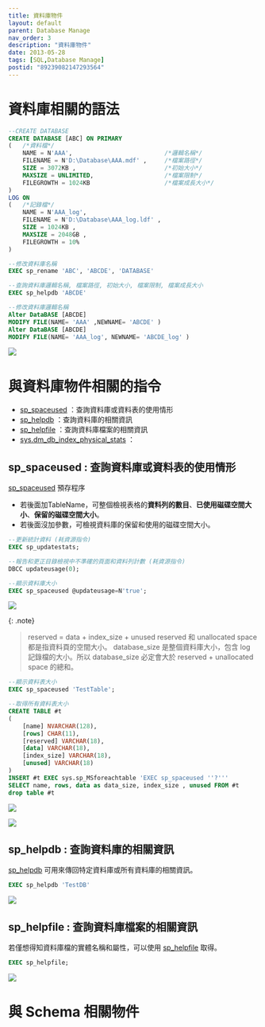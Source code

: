 ```yaml
---
title: 資料庫物件
layout: default
parent: Database Manage
nav_order: 3
description: "資料庫物件"
date: 2013-05-28
tags: [SQL,Database Manage]
postid: "89239082147293564"
---
```

# 資料庫相關的語法
```sql
--CREATE DATABASE
CREATE DATABASE [ABC] ON PRIMARY 
(	/*資料檔*/
	NAME = N'AAA',							/*邏輯名稱*/
	FILENAME = N'D:\Database\AAA.mdf' ,		/*檔案路徑*/
	SIZE = 3072KB ,							/*初始大小*/
	MAXSIZE = UNLIMITED,					/*檔案限制*/
	FILEGROWTH = 1024KB						/*檔案成長大小*/
)
LOG ON 
(	/*記錄檔*/
	NAME = N'AAA_log',						
	FILENAME = N'D:\Database\AAA_log.ldf' , 
	SIZE = 1024KB , 
	MAXSIZE = 2048GB , 
	FILEGROWTH = 10%
)

--修改資料庫名稱
EXEC sp_rename 'ABC', 'ABCDE', 'DATABASE'

--查詢資料庫邏輯名稱, 檔案路徑, 初始大小, 檔案限制, 檔案成長大小
EXEC sp_helpdb 'ABCDE'

--修改資料庫邏輯名稱
Alter DataBASE [ABCDE]
MODIFY FILE(NAME= 'AAA' ,NEWNAME= 'ABCDE' )
Alter DataBASE [ABCDE]
MODIFY FILE(NAME= 'AAA_log', NEWNAME= 'ABCDE_log' )
```

![](https://blogger.googleusercontent.com/img/b/R29vZ2xl/AVvXsEiwLm9ekV9Gx4xjVuOPX8iPcYPIdYV0xShpay9L9k5famiRVGC8LTnBgJlxu6RayRFADx48BQ2NogLhPDCdOQ9_2RTbnrIZuIOk0BvAPhdhidPXvbjTmG6IC2Tc0iRaLng86XMpoAQs8ls/s0/sql-db-create-database.png)

# 與資料庫物件相關的指令

- [sp_spaceused](http://msdn.microsoft.com/zh-tw/library/ms188776.aspx) ：查詢資料庫或資料表的使用情形
- [sp_helpdb](http://msdn.microsoft.com/en-us/library/ms178568.aspx) ：查詢資料庫的相關資訊
- [sp_helpfile](http://msdn.microsoft.com/zh-tw/library/ms187335.aspx) ：查詢資料庫檔案的相關資訊
- [sys.dm_db_index_physical_stats](http://technet.microsoft.com/zh-tw/library/ms188917.aspx) ：

## sp_spaceused : 查詢資料庫或資料表的使用情形

[sp_spaceused](http://msdn.microsoft.com/zh-tw/library/ms188776.aspx) 預存程序

- 若後面加TableName，可整個檢視表格的**資料列的數目**、**已使用磁碟空間大小**、**保留的磁碟空間大小**。
- 若後面沒加參數，可檢視資料庫的保留和使用的磁碟空間大小。
```sql
--更新統計資料 (耗資源指令)
EXEC sp_updatestats;

--報告和更正目錄檢視中不準確的頁面和資料列計數 (耗資源指令)
DBCC updateusage(0);

--顯示資料庫大小
EXEC sp_spaceused @updateusage=N'true';
```

![](https://blogger.googleusercontent.com/img/b/R29vZ2xl/AVvXsEg8CUjoAUAZ1r7LnF5k7UM0rHlOoALgoX9vq3_d1jsb75pV7ttuuTY_SI9nPlh0qpP-p40EbEyCKWiTLJoCf1CMaMPmQ23WyGWyJdXWLfFAyPMQN5zTNiNrKPEwAcIeTRO_3JKoJIMB2sQ/s0/sql-sp_spaceused.png)

{: .note}
> reserved = data + index_size + unused
> reserved 和 unallocated space 都是指資料頁的空間大小。
> database_size 是整個資料庫大小，包含 log 記錄檔的大小。所以 database_size 必定會大於 reserved + unallocated space 的總和。

```sql
--顯示資料表大小
EXEC sp_spaceused 'TestTable';

--取得所有資料表大小
CREATE TABLE #t 
( 
	[name] NVARCHAR(128),
	[rows] CHAR(11),
	[reserved] VARCHAR(18), 
	[data] VARCHAR(18), 
	[index_size] VARCHAR(18),
	[unused] VARCHAR(18)
) 
INSERT #t EXEC sys.sp_MSforeachtable 'EXEC sp_spaceused ''?''' 
SELECT name, rows, data as data_size, index_size , unused FROM #t
drop table #t
```

![](https://blogger.googleusercontent.com/img/b/R29vZ2xl/AVvXsEh9Sbmf8y1_znyiFtLtuieB12WmnQO-deNy9BQ3YSuk_U1_vpXfSA7pDFIaPKx1DKLLxRpAtWYS81hBOZL6VkSDWMwntFZ2ZtIS7LNzGsrwVLNMp4iEXVpFEsTRps4YDBl3YF7AdCPxwW0/s0/sql-sp_spaceused-2.png)

![](https://blogger.googleusercontent.com/img/b/R29vZ2xl/AVvXsEiwwTvpDyprlssCQgv9JF0iI0P7J0nUIKCKMuexlfZmYcQdH1wcj6pcq6y27FZ8gKLj4L3cmxu5YgHCnQkL1g7XLIKpafXrQt06T6YTbEGSoV9s5_c3D3FpktJOyLlTFdZE3ZRG4rDtOMc/s0/sql-sp_spaceused-3.png)

## sp_helpdb : 查詢資料庫的相關資訊

[sp_helpdb](http://msdn.microsoft.com/en-us/library/ms178568.aspx) 可用來傳回特定資料庫或所有資料庫的相關資訊。
```sql
EXEC sp_helpdb 'TestDB'
```

![](https://blogger.googleusercontent.com/img/b/R29vZ2xl/AVvXsEjm_1hwcFU2QXFgoNVzrLdFUclMR-NcCM2TYNik5gMRq6yoyZM1BCQ9XMpdS8C_sC9qoz4rTSlCIQjxut3pgPlu13bwY-e4hdVfSO-R0GIcxQms-P_U4u7TMwRyE7PMibUuHrahfOTrmgU/s0/sql-sp_helpdb.png)

## sp_helpfile : 查詢資料庫檔案的相關資訊

若僅想得知資料庫檔的實體名稱和屬性，可以使用 [sp_helpfile](http://msdn.microsoft.com/zh-tw/library/ms187335.aspx) 取得。
```sql
EXEC sp_helpfile;
```

![](https://blogger.googleusercontent.com/img/b/R29vZ2xl/AVvXsEjltIalSnqkUAgN623MR-v6pgxrVYH0XiRIWW0pyuPoB-K5TolEtZL2KTshyphenhyphen9VJYobymHv1MwvhUfZAl8smvzK0uaKRm-IqlTudsM94HhKLrgnQix0Fy51ePMzHssfvLiU6fDNJRm21xws/s0/sql-sp_helpfile.png)

# 與 Schema 相關物件
